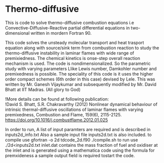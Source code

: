 # Thermo-diffusive
This is code to solve thermo-diffusive combustion equations i.e Convective-Diffusive-Reactive partial differential equations in two-dimensional written in mordern Fortran 90.

This code solves the unsteady molecular transport and heat trasport equation along with source/sink term from combustion reaction to study the                            
thermo-diffusive instability in laminar flames with wide range of premixiedness. The chemical kinetics is onse-step overall reaction mechanism is used. The code is nondimensionalized.
So the parametric study with varying parameters Llike Lewis number, Damkohler number and premixedness is possible.
The speciality of this code is it uses the higher order compact schemes (6th order in this case) devised by Lele. 
This was written by Mr. Ganesh Vijaykumar and subsequently modified by Mr. David Bhatt at IIT Madras. (All glory to God)

  !More details can be found at following publication:                                                                   
  !David S. Bhatt, S.R. Chakravarthy (2012) Nonlinear dynamical behaviour of intrinsic thermal-diffusive oscillations of
laminar flames with varying premixedness, Combustion and Flame, 159(6), 2115-2125. https://doi.org/10.1016/j.combustflame.2012.01.025

In order to run, A list of input paramters are required and is described in inputs2d_info.txt
Also a sample input file inputs2d.txt is also included.
to compile use 
gfortran -o 2d tdcode_2d.f90
./compile.sh
to run use
./2d<inputs2d.txt
inlet.dat contains the mass fraction of fuel and oxidiser at the inlet and is generated using a mathematica code using the formula for premxideness
a sample output field is required tostart the code. 
